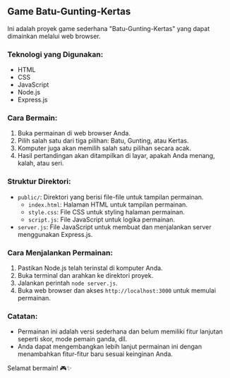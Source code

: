 ## Game Batu-Gunting-Kertas

Ini adalah proyek game sederhana "Batu-Gunting-Kertas" yang dapat dimainkan melalui web browser.

### Teknologi yang Digunakan:
- HTML
- CSS
- JavaScript
- Node.js
- Express.js

### Cara Bermain:
1. Buka permainan di web browser Anda.
2. Pilih salah satu dari tiga pilihan: Batu, Gunting, atau Kertas.
3. Komputer juga akan memilih salah satu pilihan secara acak.
4. Hasil pertandingan akan ditampilkan di layar, apakah Anda menang, kalah, atau seri.

### Struktur Direktori:
- `public/`: Direktori yang berisi file-file untuk tampilan permainan.
  - `index.html`: Halaman HTML untuk tampilan permainan.
  - `style.css`: File CSS untuk styling halaman permainan.
  - `script.js`: File JavaScript untuk logika permainan.
- `server.js`: File JavaScript untuk membuat dan menjalankan server menggunakan Express.js.

### Cara Menjalankan Permainan:
1. Pastikan Node.js telah terinstal di komputer Anda.
2. Buka terminal dan arahkan ke direktori proyek.
3. Jalankan perintah `node server.js`.
4. Buka web browser dan akses `http://localhost:3000` untuk memulai permainan.

### Catatan:
- Permainan ini adalah versi sederhana dan belum memiliki fitur lanjutan seperti skor, mode pemain ganda, dll.
- Anda dapat mengembangkan lebih lanjut permainan ini dengan menambahkan fitur-fitur baru sesuai keinginan Anda.

Selamat bermain! 🎮✨
